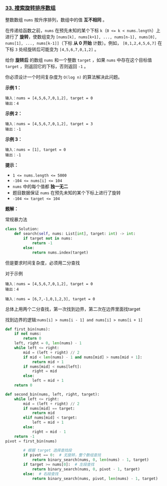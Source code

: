 ### [33. 搜索旋转排序数组](https://leetcode.cn/problems/search-in-rotated-sorted-array/)

整数数组 `nums` 按升序排列，数组中的值 **互不相同** 。

在传递给函数之前，`nums` 在预先未知的某个下标 `k`（`0 <= k < nums.length`）上进行了 **旋转**，使数组变为 `[nums[k], nums[k+1], ..., nums[n-1], nums[0], nums[1], ..., nums[k-1]]`（下标 **从 0 开始** 计数）。例如， `[0,1,2,4,5,6,7]` 在下标 `3` 处经旋转后可能变为 `[4,5,6,7,0,1,2]` 。

给你 **旋转后** 的数组 `nums` 和一个整数 `target` ，如果 `nums` 中存在这个目标值 `target` ，则返回它的下标，否则返回 `-1` 。

你必须设计一个时间复杂度为 `O(log n)` 的算法解决此问题。

 

**示例 1：**

```
输入：nums = [4,5,6,7,0,1,2], target = 0
输出：4
```

**示例 2：**

```
输入：nums = [4,5,6,7,0,1,2], target = 3
输出：-1
```

**示例 3：**

```
输入：nums = [1], target = 0
输出：-1
```

 

**提示：**

- `1 <= nums.length <= 5000`
- `-104 <= nums[i] <= 104`
- `nums` 中的每个值都 **独一无二**
- 题目数据保证 `nums` 在预先未知的某个下标上进行了旋转
- `-104 <= target <= 104`



**题解：**

常规暴力法

```python
class Solution:
    def search(self, nums: List[int], target: int) -> int:
        if target not in nums:
            return -1
        else:
            return nums.index(target)
```

但是要求时间复杂度，必须用二分查找

对于示例

```text
输入：nums = [4,5,6,7,0,1,2], target = 0
输出：4
```

```text
输入：nums = [6,7,-1,0,1,2,3], target = 0
```



总体上用两个二分查找，第一次找到边界，第二次在边界里面找target

找到边界的逻辑:`nums[i] > nums[i - 1] and nums[i] > nums[i + 1]`

```python
def first_bin(nums):
    if not nums:
        return 0
    left, right = 0, len(nums) - 1
    while left <= right:
    	mid = (left + right) // 2
        if mid < len(nums) - 1 and nums[mid] > nums[mid + 1]:
            return mid + 1
        if nums[mid] < nums[left]:
            right = mid
        else:
            left = mid + 1
	return 0
```

```python
def second_bin(nums, left, right, target):
    while left <= right:
        mid = (left + right) // 2
        if nums[mid] == target:
            return mid
        elif nums[mid] < target:
            left = mid + 1
        else:
            right = mid - 1
	return -1
pivot = first_bin(nums)
        
        # 根据 target 选择查找段
        if pivot == 0:  # 无旋转，整个数组查找
            return binary_search(nums, 0, len(nums) - 1, target)
        if target >= nums[0]:  # 左段查找
            return binary_search(nums, 0, pivot - 1, target)
        else:  # 右段查找
            return binary_search(nums, pivot, len(nums) - 1, target)
```

